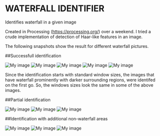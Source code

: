 # WATERFALL IDENTIFIER
Identifies waterfall in a given image

Created in Processing (https://processing.org/) over a weekend.
I tried a crude implementation of detection of Haar-like features in an image. 

The following snapshots show the result for different waterfall pictures. 

##Successfull identification

![My image](https://thebluebreeze.files.wordpress.com/2015/02/capture1.png)
![My image](https://thebluebreeze.files.wordpress.com/2015/02/capture3.png)
![My image](https://thebluebreeze.files.wordpress.com/2015/02/capture5.png)
![My image](https://thebluebreeze.files.wordpress.com/2015/02/capture4.png)
![My image](https://thebluebreeze.files.wordpress.com/2015/02/capture9.png)

Since the identification starts with standard window sizes, the images that have waterfall prominently with darker surrounding regions, were identifed on the first go. 
So, the windows sizes look the same in some of the above images.

##Partial identification

![My image](https://thebluebreeze.files.wordpress.com/2015/02/capture2.png)
![My image](https://thebluebreeze.files.wordpress.com/2015/02/capture7.png)
![My image](https://thebluebreeze.files.wordpress.com/2015/02/capture6.png)

##Identification with additional non-waterfall areas

![My image](https://thebluebreeze.files.wordpress.com/2015/02/capture8.png)
![My image](https://thebluebreeze.files.wordpress.com/2015/02/capture91.png)
![My image](https://thebluebreeze.files.wordpress.com/2015/02/capture92.png)



